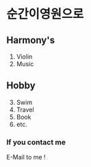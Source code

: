 

# 순간이영원으로

## Harmony's 

1. Violin
2. Music 

## Hobby 

3. Swim
4. Travel
5. Book
6. etc.
  
  
  
  
  

### If you contact me
E-Mail to me ! 

